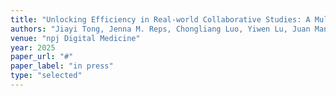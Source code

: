 ```yaml
---
title: "Unlocking Efficiency in Real-world Collaborative Studies: A Multi-site International Study with Collaborative One-shot Lossless Algorithm for Generalized Linear Mixed Model"
authors: "Jiayi Tong, Jenna M. Reps, Chongliang Luo, Yiwen Lu, Juan Manuel Ramirez-Anguita, Milou T. Brand, Scott L. DuVall, Thomas Falconer, Alex Mayer Fuentes, Xing He, Miguel A. Mayer, Marc A. Suchard, Guojun Tang, Ross D. Williams, Fei Wang, Jiang Bian, Jiayu Zhou, David A. Asch, Yong Chen"
venue: "npj Digital Medicine"
year: 2025
paper_url: "#"
paper_label: "in press"
type: "selected"
---
```


